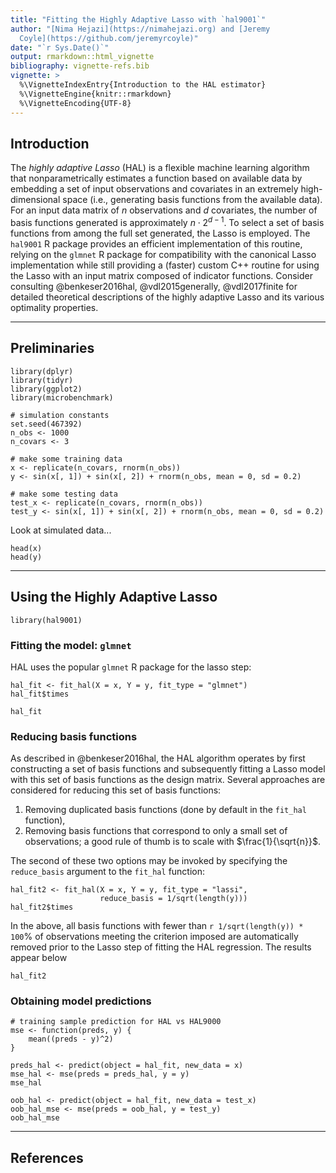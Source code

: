 ```yaml
---
title: "Fitting the Highly Adaptive Lasso with `hal9001`"
author: "[Nima Hejazi](https://nimahejazi.org) and [Jeremy
  Coyle](https://github.com/jeremyrcoyle)"
date: "`r Sys.Date()`"
output: rmarkdown::html_vignette
bibliography: vignette-refs.bib
vignette: >
  %\VignetteIndexEntry{Introduction to the HAL estimator}
  %\VignetteEngine{knitr::rmarkdown}
  %\VignetteEncoding{UTF-8}
---
```


## Introduction

The _highly adaptive Lasso_ (HAL) is a flexible machine learning algorithm that
nonparametrically estimates a function based on available data by embedding a
set of input observations and covariates in an extremely high-dimensional space
(i.e., generating basis functions from the available data). For an input data
matrix of $n$ observations and $d$ covariates, the number of basis functions
generated is approximately $n \cdot 2^{d - 1}$. To select a set of basis
functions from among the full set generated, the Lasso is employed. The
`hal9001` R package provides an efficient implementation of this routine,
relying on the `glmnet` R package for compatibility with the canonical Lasso
implementation while still providing a (faster) custom C++ routine for using the
Lasso with an input matrix composed of indicator functions. Consider consulting
@benkeser2016hal, @vdl2015generally, @vdl2017finite for detailed theoretical
descriptions of the highly adaptive Lasso and its various optimality properties.

---

## Preliminaries

```{r setup, echo=FALSE}
library(dplyr)
library(tidyr)
library(ggplot2)
library(microbenchmark)
```

```{r sim-data}
# simulation constants
set.seed(467392)
n_obs <- 1000
n_covars <- 3

# make some training data
x <- replicate(n_covars, rnorm(n_obs))
y <- sin(x[, 1]) + sin(x[, 2]) + rnorm(n_obs, mean = 0, sd = 0.2)

# make some testing data
test_x <- replicate(n_covars, rnorm(n_obs))
test_y <- sin(x[, 1]) + sin(x[, 2]) + rnorm(n_obs, mean = 0, sd = 0.2)
```

Look at simulated data...

```{r sim-view}
head(x)
head(y)
```

---

## Using the Highly Adaptive Lasso

```{r}
library(hal9001)
```

<!-- ### Fitting the HAL model: "lassi" -->

<!-- Our custom implementation of the Lasso has been dubbed _lassi_. For the purposes -->
<!-- of HAL, it is faster than using the standard `glmnet` approach, but it is not -->
<!-- yet available for generalized linear models (i.e., iteratively re-weighted least -->
<!-- squares has not yet been implemented). -->

<!-- ```{r fit-hal-lassi} -->
<!-- hal_fit1 <- fit_hal(X = x, Y = y, fit_type = "lassi") -->
<!-- hal_fit1$times -->
<!-- ``` -->

<!-- ```{r results-hal-lassi} -->
<!-- hal_fit1 -->
<!-- ``` -->

### Fitting the model: `glmnet`

HAL uses the popular `glmnet` R package for the lasso step:

```{r fit-hal-glmnet}
hal_fit <- fit_hal(X = x, Y = y, fit_type = "glmnet")
hal_fit$times
```

```{r results-hal-glmnet}
hal_fit
```

### Reducing basis functions

As described in @benkeser2016hal, the HAL algorithm operates by first
constructing a set of basis functions and subsequently fitting a Lasso model
with this set of basis functions as the design matrix. Several approaches are
considered for reducing this set of basis functions:
1. Removing duplicated basis functions (done by default in the `fit_hal`
   function),
2. Removing basis functions that correspond to only a small set of observations;
   a good rule of thumb is to scale with $\frac{1}{\sqrt{n}}$.

The second of these two options may be invoked by specifying the `reduce_basis`
argument to the `fit_hal` function:

```{r fit-hal-reduced}
hal_fit2 <- fit_hal(X = x, Y = y, fit_type = "lassi",
                    reduce_basis = 1/sqrt(length(y)))
hal_fit2$times
```

In the above, all basis functions with fewer than `r 1/sqrt(length(y)) * 100`%
of observations meeting the criterion imposed are automatically removed prior to
the Lasso step of fitting the HAL regression. The results appear below

```{r results-hal-reduced}
hal_fit2
```

### Obtaining model predictions

```{r eval-mse}
# training sample prediction for HAL vs HAL9000
mse <- function(preds, y) {
    mean((preds - y)^2)
}

preds_hal <- predict(object = hal_fit, new_data = x)
mse_hal <- mse(preds = preds_hal, y = y)
mse_hal
```

```{r eval-oob}
oob_hal <- predict(object = hal_fit, new_data = test_x)
oob_hal_mse <- mse(preds = oob_hal, y = test_y)
oob_hal_mse
```

---

## References

